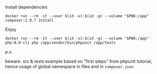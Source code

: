 Install dependencies

```
docker run --rm -it --user $(id -u):$(id -g) --volume "$PWD:/app" composer:2.0.7 install
```

Enjoy

```
docker run --rm -it --user $(id -u):$(id -g) --volume "$PWD:/app" php:8.0-cli php /app/vendor/bin/phpunit /app/tests
```

p.s.

beware. src & tests example based on "first steps" from phpunit tutorial, hence usage of global namespace in files and in `composer.json`

